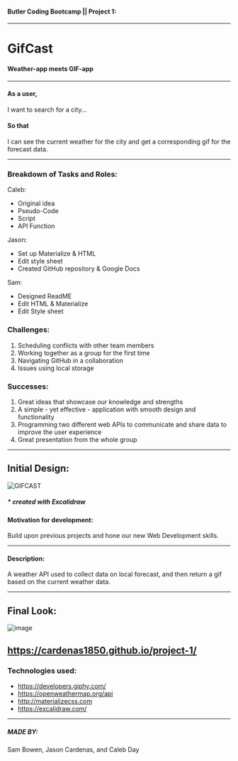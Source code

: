 #### Butler Coding Bootcamp || Project 1:

---

# GifCast

#### Weather-app meets GIF-app

---

#### As a user,

I want to search for a city...

#### So that

I can see the current weather for the city and get a corresponding gif for the forecast data.

---

### Breakdown of Tasks and Roles:

Caleb:

- Original idea
- Pseudo-Code
- Script
- API Function

Jason:

- Set up Materialize & HTML
- Edit style sheet
- Created GitHub repository & Google Docs

Sam:

- Designed ReadME
- Edit HTML & Materialize
- Edit Style sheet

### Challenges:

1. Scheduling conflicts with other team members
2. Working together as a group for the first time
3. Navigating GitHub in a collaboration
4. Issues using local storage

### Successes:

1. Great ideas that showcase our knowledge and strengths
2. A simple - yet effective - application with smooth design and functionality
3. Programming two different web APIs to communicate and share data to improve the user experience
4. Great presentation from the whole group

---

## Initial Design:

![GIFCAST](https://user-images.githubusercontent.com/100164686/163264370-fa9311bf-5930-496d-84fd-4a5bce1eb129.png)

##### \* created with Excalidraw

#### Motivation for development:

Build upon previous projects and hone our new Web Development skills.

---

#### Description:

A weather API used to collect data on local forecast, and then return a gif based on the current weather data.

---

## Final Look:

![image](https://user-images.githubusercontent.com/99810565/163739309-6e91c5ce-3123-49c7-a00a-5b588b9bda38.png)


## https://cardenas1850.github.io/project-1/

### Technologies used:

- https://developers.giphy.com/
- https://openweathermap.org/api
- http://materializecss.com
- https://excalidraw.com/

---

##### MADE BY:

Sam Bowen, Jason Cardenas, and Caleb Day
